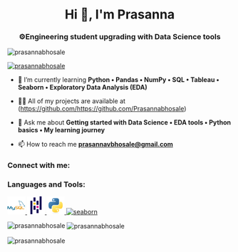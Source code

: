 <h1 align="center">Hi 👋, I'm Prasanna </h1>
<h3 align="center">⚙️Engineering student upgrading with Data Science tools</h3>

<p align="left"> <img src="https://komarev.com/ghpvc/?username=prasannabhosale&label=Profile%20views&color=0e75b6&style=flat" alt="prasannabhosale" /> </p>

<p align="left"> <a href="https://github.com/ryo-ma/github-profile-trophy"><img src="https://github-profile-trophy.vercel.app/?username=prasannabhosale" alt="prasannabhosale" /></a> </p>

- 🌱 I’m currently learning **Python • Pandas • NumPy • SQL • Tableau • Seaborn • Exploratory Data Analysis (EDA)**

- 👨‍💻 All of my projects are available at (https://github.com/https://github.com/Prasannabhosale)

- 💬 Ask me about **Getting started with Data Science • EDA tools • Python basics • My learning journey**

- 📫 How to reach me **prasannavbhosale@gmail.com**

<h3 align="left">Connect with me:</h3>
<p align="left">
</p>

<h3 align="left">Languages and Tools:</h3>
<p align="left"> <a href="https://www.mysql.com/" target="_blank" rel="noreferrer"> <img src="https://raw.githubusercontent.com/devicons/devicon/master/icons/mysql/mysql-original-wordmark.svg" alt="mysql" width="40" height="40"/> </a> <a href="https://pandas.pydata.org/" target="_blank" rel="noreferrer"> <img src="https://raw.githubusercontent.com/devicons/devicon/2ae2a900d2f041da66e950e4d48052658d850630/icons/pandas/pandas-original.svg" alt="pandas" width="40" height="40"/> </a> <a href="https://www.python.org" target="_blank" rel="noreferrer"> <img src="https://raw.githubusercontent.com/devicons/devicon/master/icons/python/python-original.svg" alt="python" width="40" height="40"/> </a> <a href="https://seaborn.pydata.org/" target="_blank" rel="noreferrer"> <img src="https://seaborn.pydata.org/_images/logo-mark-lightbg.svg" alt="seaborn" width="40" height="40"/> </a> </p>

<p><img align="left" src="https://github-readme-stats.vercel.app/api/top-langs?username=prasannabhosale&show_icons=true&locale=en&layout=compact" alt="prasannabhosale" /></p>

<p>&nbsp;<img align="center" src="https://github-readme-stats.vercel.app/api?username=prasannabhosale&show_icons=true&locale=en" alt="prasannabhosale" /></p>

<p><img align="center" src="https://github-readme-streak-stats.herokuapp.com/?user=prasannabhosale&" alt="prasannabhosale" /></p>
